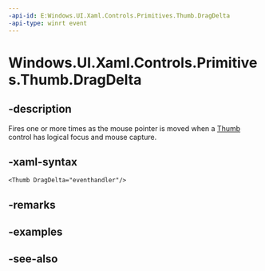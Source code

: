 ```yaml
---
-api-id: E:Windows.UI.Xaml.Controls.Primitives.Thumb.DragDelta
-api-type: winrt event
---
```


<!-- Event syntax
public event Windows.UI.Xaml.Controls.Primitives.DragDeltaEventHandler DragDelta
-->

# Windows.UI.Xaml.Controls.Primitives.Thumb.DragDelta

## -description
Fires one or more times as the mouse pointer is moved when a [Thumb](thumb.md) control has logical focus and mouse capture.



## -xaml-syntax
```xaml
<Thumb DragDelta="eventhandler"/>
```


## -remarks

## -examples

## -see-also
